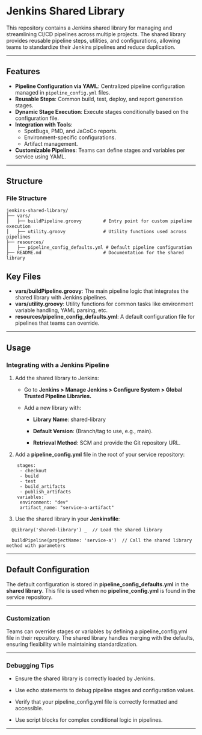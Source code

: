 # Jenkins Shared Library

This repository contains a Jenkins shared library for managing and streamlining CI/CD pipelines across multiple projects. The shared library provides reusable pipeline steps, utilities, and configurations, allowing teams to standardize their Jenkins pipelines and reduce duplication.

---

## Features

- **Pipeline Configuration via YAML**: Centralized pipeline configuration managed in `pipeline_config.yml` files.
- **Reusable Steps**: Common build, test, deploy, and report generation stages.
- **Dynamic Stage Execution**: Execute stages conditionally based on the configuration file.
- **Integration with Tools**:
    - SpotBugs, PMD, and JaCoCo reports.
    - Environment-specific configurations.
    - Artifact management.
- **Customizable Pipelines**: Teams can define stages and variables per service using YAML.

---

## Structure

### File Structure

```plaintext
jenkins-shared-library/
├── vars/
│   ├── buildPipeline.groovy        # Entry point for custom pipeline execution
│   ├── utility.groovy              # Utility functions used across pipelines
├── resources/
│   ├── pipeline_config_defaults.yml # Default pipeline configuration
├── README.md                       # Documentation for the shared library
```

## Key Files

- **vars/buildPipeline.groovy**: The main pipeline logic that integrates the shared library with Jenkins pipelines.
- **vars/utility.groovy**: Utility functions for common tasks like environment variable handling, YAML parsing, etc.
- **resources/pipeline_config_defaults.yml**: A default configuration file for pipelines that teams can override.

---

## Usage

### Integrating with a Jenkins Pipeline
1. Add the shared library to Jenkins:
   - Go to **Jenkins > Manage Jenkins > Configure System > Global Trusted Pipeline Libraries.**

   - Add a new library with:

     - **Library Name**: shared-library

     - **Default Version**: (Branch/tag to use, e.g., main).

     - **Retrieval Method**: SCM and provide the Git repository URL.

2. Add a **pipeline_config.yml** file in the root of your service repository:
```
    stages:
     - checkout
     - build
     - test
     - build_artifacts
     - publish_artifacts
    variables:
     environment: "dev"
     artifact_name: "service-a-artifact"
```

3. Use the shared library in your **Jenkinsfile**:
```
  @Library('shared-library') _  // Load the shared library
  
  buildPipeline(projectName: 'service-a')  // Call the shared library method with parameters
```
---

## Default Configuration

The default configuration is stored in **pipeline_config_defaults.yml** in the **shared library**. This file is used when no **pipeline_config.yml** is found in the service repository.

---

### Customization

Teams can override stages or variables by defining a pipeline_config.yml file in their repository. The shared library handles merging with the defaults, ensuring flexibility while maintaining standardization.

---

### Debugging Tips

- Ensure the shared library is correctly loaded by Jenkins.

- Use echo statements to debug pipeline stages and configuration values.

- Verify that your pipeline_config.yml file is correctly formatted and accessible.

- Use script blocks for complex conditional logic in pipelines.

---